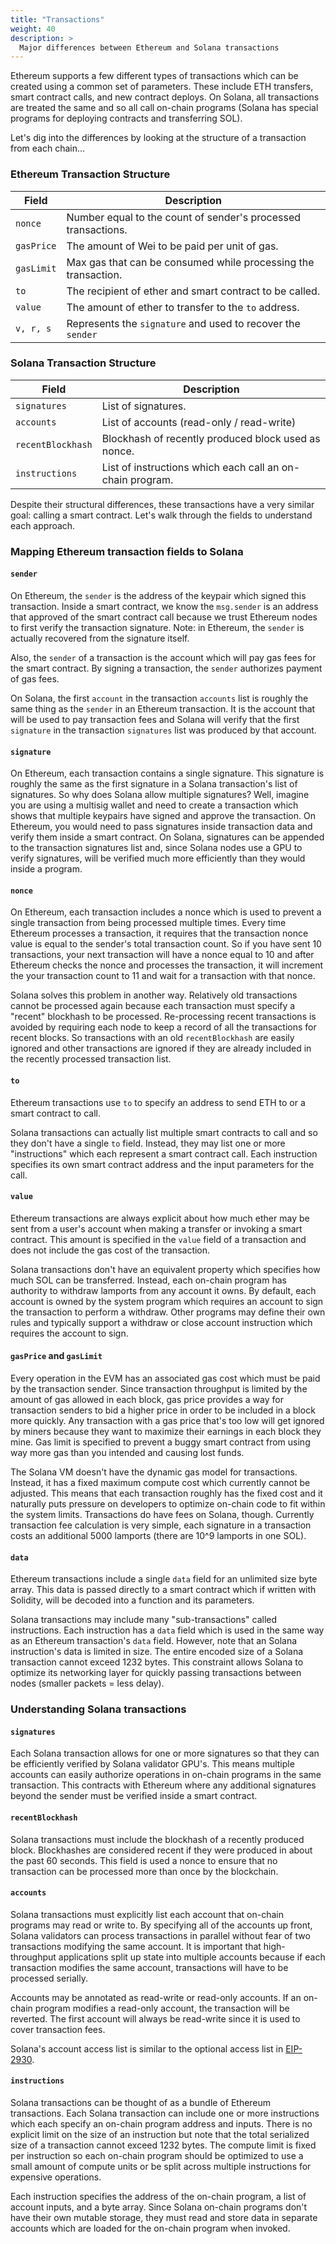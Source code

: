 ```yaml
---
title: "Transactions"
weight: 40
description: >
  Major differences between Ethereum and Solana transactions
---
```


Ethereum supports a few different types of transactions which can be created using a common set of parameters. These
include ETH transfers, smart contract calls, and new contract deploys. On Solana, all transactions are treated the
same and so all call on-chain programs (Solana has special programs for deploying contracts and transferring SOL).

Let's dig into the differences by looking at the structure of a transaction from each chain...

### Ethereum Transaction Structure

| Field      | Description                                                    |
|------------|----------------------------------------------------------------|
| `nonce`    | Number equal to the count of sender's processed transactions.  |
| `gasPrice` | The amount of Wei to be paid per unit of gas.                  |
| `gasLimit` | Max gas that can be consumed while processing the transaction. |
| `to`       | The recipient of ether and smart contract to be called.        |
| `value`    | The amount of ether to transfer to the `to` address.           |
| `v, r, s`  | Represents the `signature` and used to recover the `sender`    |

### Solana Transaction Structure

| Field             | Description                                                 |
|-------------------|-------------------------------------------------------------|
| `signatures`      | List of signatures.                                         |
| `accounts`        | List of accounts (read-only / read-write)                   |
| `recentBlockhash` | Blockhash of recently produced block used as nonce.         |
| `instructions`    | List of instructions which each call an on-chain program.   |

Despite their structural differences, these transactions have a very similar goal: calling a smart contract. Let's
walk through the fields to understand each approach.

### Mapping Ethereum transaction fields to Solana

#### `sender`

On Ethereum, the `sender` is the address of the keypair which signed this transaction. Inside a smart contract, we
know the `msg.sender` is an address that approved of the smart contract call because we trust Ethereum nodes to first
verify the transaction signature. Note: in Ethereum, the `sender` is actually recovered from the signature itself.

Also, the `sender` of a transaction is the account which will pay gas fees for the smart contract. By signing a
transaction, the `sender` authorizes payment of gas fees.

On Solana, the first `account` in the transaction `accounts` list is roughly the same thing as the `sender` in an
Ethereum transaction. It is the account that will be used to pay transaction fees and Solana will verify that the
first `signature` in the transaction `signatures` list was produced by that account.

#### `signature`

On Ethereum, each transaction contains a single signature. This signature is roughly the same as the first signature
in a Solana transaction's list of signatures. So why does Solana allow multiple signatures? Well, imagine you are
using a multisig wallet and need to create a transaction which shows that multiple keypairs have signed and approve
the transaction. On Ethereum, you would need to pass signatures inside transaction data and verify them inside a
smart contract. On Solana, signatures can be appended to the transaction signatures list and, since Solana nodes use
a GPU to verify signatures, will be verified much more efficiently than they would inside a program.

#### `nonce`

On Ethereum, each transaction includes a nonce which is used to prevent a single transaction from being processed
multiple times. Every time Ethereum processes a transaction, it requires that the transaction nonce value is equal to
the sender's total transaction count. So if you have sent 10 transactions, your next transaction will have a nonce
equal to 10 and after Ethereum checks the nonce and processes the transaction, it will increment the your transaction
count to 11 and wait for a transaction with that nonce.

Solana solves this problem in another way. Relatively old transactions cannot be processed again because each
transaction must specify a "recent" blockhash to be processed. Re-processing recent transactions is avoided by
requiring each node to keep a record of all the transactions for recent blocks. So transactions with an old
`recentBlockhash` are easily ignored and other transactions are ignored if they are already included in the recently
processed transaction list.

#### `to`

Ethereum transactions use `to` to specify an address to send ETH to or a smart contract to call.

Solana transactions can actually list multiple smart contracts to call and so they don't have a single `to` field.
Instead, they may list one or more "instructions" which each represent a smart contract call. Each instruction
specifies its own smart contract address and the input parameters for the call.

#### `value`

Ethereum transactions are always explicit about how much ether may be sent from a user's account when making a
transfer or invoking a smart contract. This amount is specified in the `value` field of a transaction and does not
include the gas cost of the transaction.

Solana transactions don't have an equivalent property which specifies how much SOL can be transferred. Instead, each
on-chain program has authority to withdraw lamports from any account it owns. By default, each account is owned by
the system program which requires an account to sign the transaction to perform a withdraw. Other programs may define
their own rules and typically support a withdraw or close account instruction which requires the account to sign.

#### `gasPrice` and `gasLimit`

Every operation in the EVM has an associated gas cost which must be paid by the transaction sender. Since transaction
throughput is limited by the amount of gas allowed in each block, gas price provides a way for transaction senders to
bid a higher price in order to be included in a block more quickly. Any transaction with a gas price that's too low
will get ignored by miners because they want to maximize their earnings in each block they mine. Gas limit is
specified to prevent a buggy smart contract from using way more gas than you intended and causing lost funds.

The Solana VM doesn't have the dynamic gas model for transactions. Instead, it has a fixed maximum compute cost which
currently cannot be adjusted. This means that each transaction roughly has the fixed cost and it naturally puts
pressure on developers to optimize on-chain code to fit within the system limits. Transactions do have fees on
Solana, though. Currently transaction fee calculation is very simple, each signature in a transaction costs an
additional 5000 lamports (there are 10^9 lamports in one SOL).

#### `data`

Ethereum transactions include a single `data` field for an unlimited size byte array. This data is passed directly to
a smart contract which if written with Solidity, will be decoded into a function and its parameters.

Solana transactions may include many "sub-transactions" called instructions. Each instruction has a `data` field
which is used in the same way as an Ethereum transaction's `data` field. However, note that an Solana instruction's
data is limited in size. The entire encoded size of a Solana transaction cannot exceed 1232 bytes. This constraint
allows Solana to optimize its networking layer for quickly passing transactions between nodes (smaller packets = less
delay).

### Understanding Solana transactions

#### `signatures`

Each Solana transaction allows for one or more signatures so that they can be efficiently verified by Solana
validator GPU's. This means multiple accounts can easily authorize operations in on-chain programs in the same
transaction. This contracts with Ethereum where any additional signatures beyond the sender must be verified inside a
smart contract.

#### `recentBlockhash`

Solana transactions must include the blockhash of a recently produced block. Blockhashes are considered recent if
they were produced in about the past 60 seconds. This field is used a nonce to ensure that no transaction can be
processed more than once by the blockchain.

#### `accounts`

Solana transactions must explicitly list each account that on-chain programs may read or write to. By specifying all
of the accounts up front, Solana validators can process transactions in parallel without fear of two transactions
modifying the same account. It is important that high-throughput applications split up state into multiple accounts
because if each transaction modifies the same account, transactions will have to be processed serially.

Accounts may be annotated as read-write or read-only accounts. If an on-chain program modifies a read-only account,
the transaction will be reverted. The first account will always be read-write since it is used to cover transaction
fees.

Solana's account access list is similar to the optional access list in
[EIP-2930](https://eips.ethereum.org/EIPS/eip-2930).

#### `instructions`

Solana transactions can be thought of as a bundle of Ethereum transactions. Each Solana transaction can include one
or more instructions which each specify an on-chain program address and inputs. There is no explicit limit on the
size of an instruction but note that the total serialized size of a transaction cannot exceed 1232 bytes. The compute
limit is fixed per instruction so each on-chain program should be optimized to use a small amount of compute units or
be split across multiple instructions for expensive operations.

Each instruction specifies the address of the on-chain program, a list of account inputs, and a byte array. Since
Solana on-chain programs don't have their own mutable storage, they must read and store data in separate accounts
which are loaded for the on-chain program when invoked.
